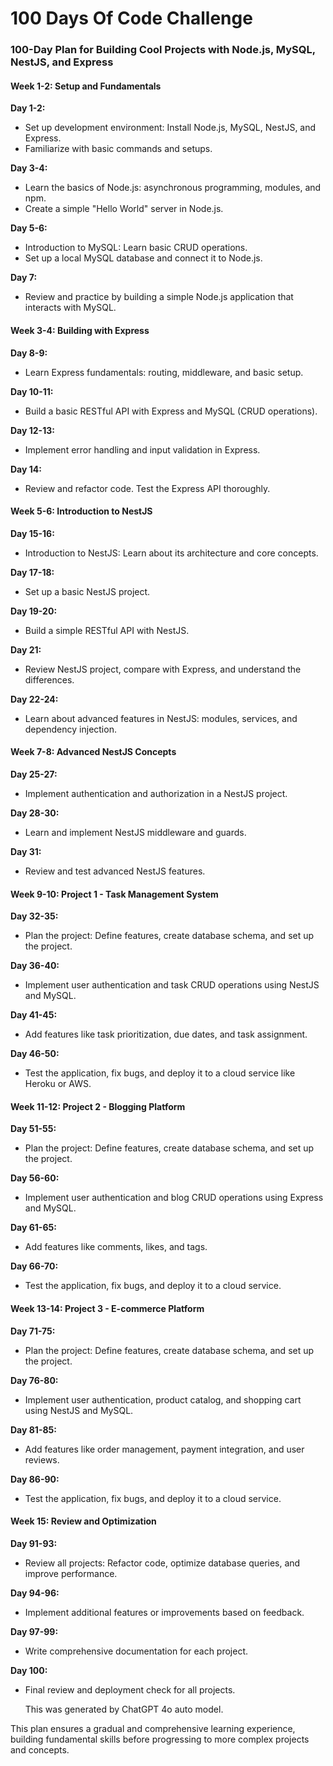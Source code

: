# 100 Days Of Code Challenge
### 100-Day Plan for Building Cool Projects with Node.js, MySQL, NestJS, and Express

#### Week 1-2: Setup and Fundamentals
**Day 1-2:** 
- Set up development environment: Install Node.js, MySQL, NestJS, and Express.
- Familiarize with basic commands and setups.

**Day 3-4:** 
- Learn the basics of Node.js: asynchronous programming, modules, and npm.
- Create a simple "Hello World" server in Node.js.

**Day 5-6:** 
- Introduction to MySQL: Learn basic CRUD operations.
- Set up a local MySQL database and connect it to Node.js.

**Day 7:** 
- Review and practice by building a simple Node.js application that interacts with MySQL.

#### Week 3-4: Building with Express
**Day 8-9:** 
- Learn Express fundamentals: routing, middleware, and basic setup.

**Day 10-11:** 
- Build a basic RESTful API with Express and MySQL (CRUD operations).

**Day 12-13:** 
- Implement error handling and input validation in Express.

**Day 14:** 
- Review and refactor code. Test the Express API thoroughly.

#### Week 5-6: Introduction to NestJS
**Day 15-16:** 
- Introduction to NestJS: Learn about its architecture and core concepts.

**Day 17-18:** 
- Set up a basic NestJS project.

**Day 19-20:** 
- Build a simple RESTful API with NestJS.

**Day 21:** 
- Review NestJS project, compare with Express, and understand the differences.

**Day 22-24:** 
- Learn about advanced features in NestJS: modules, services, and dependency injection.

#### Week 7-8: Advanced NestJS Concepts
**Day 25-27:** 
- Implement authentication and authorization in a NestJS project.

**Day 28-30:** 
- Learn and implement NestJS middleware and guards.

**Day 31:** 
- Review and test advanced NestJS features.

#### Week 9-10: Project 1 - Task Management System
**Day 32-35:** 
- Plan the project: Define features, create database schema, and set up the project.

**Day 36-40:** 
- Implement user authentication and task CRUD operations using NestJS and MySQL.

**Day 41-45:** 
- Add features like task prioritization, due dates, and task assignment.

**Day 46-50:** 
- Test the application, fix bugs, and deploy it to a cloud service like Heroku or AWS.

#### Week 11-12: Project 2 - Blogging Platform
**Day 51-55:** 
- Plan the project: Define features, create database schema, and set up the project.

**Day 56-60:** 
- Implement user authentication and blog CRUD operations using Express and MySQL.

**Day 61-65:** 
- Add features like comments, likes, and tags.

**Day 66-70:** 
- Test the application, fix bugs, and deploy it to a cloud service.

#### Week 13-14: Project 3 - E-commerce Platform
**Day 71-75:** 
- Plan the project: Define features, create database schema, and set up the project.

**Day 76-80:** 
- Implement user authentication, product catalog, and shopping cart using NestJS and MySQL.

**Day 81-85:** 
- Add features like order management, payment integration, and user reviews.

**Day 86-90:** 
- Test the application, fix bugs, and deploy it to a cloud service.

#### Week 15: Review and Optimization
**Day 91-93:** 
- Review all projects: Refactor code, optimize database queries, and improve performance.

**Day 94-96:** 
- Implement additional features or improvements based on feedback.

**Day 97-99:** 
- Write comprehensive documentation for each project.

**Day 100:** 
- Final review and deployment check for all projects.

  This was generated by ChatGPT 4o auto model.

This plan ensures a gradual and comprehensive learning experience, building fundamental skills before progressing to more complex projects and concepts.
